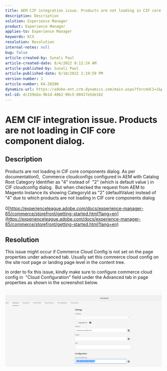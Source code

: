 ```yaml
---
title: AEM CIF integration issue. Products are not loading in CIF core component dialog.
description: Description
solution: Experience Manager
product: Experience Manager
applies-to: Experience Manager
keywords: KCS
resolution: Resolution
internal-notes: null
bug: false
article-created-by: Sunali Paul
article-created-date: 8/4/2022 8:12:24 AM
article-published-by: Sunali Paul
article-published-date: 8/10/2022 1:19:59 PM
version-number: 1
article-number: KA-20280
dynamics-url: https://adobe-ent.crm.dynamics.com/main.aspx?forceUCI=1&pagetype=entityrecord&etn=knowledgearticle&id=b6bf0d28-cd13-ed11-b83d-002248086a27
exl-id: dc159eba-9b1d-4862-90c5-80417e5de162
---
```

# AEM CIF integration issue. Products are not loading in CIF core component dialog.

## Description

Products are not loading in CIF core components dialog. As per documentation0,  Commerce cloudconfigs configured in AEM with Catalog Root Category Identifier as "4" instead of  "2" (which is default value ) in CIF cloudconfig dialog.  But when checked the request from AEM to Magento Instance its showing CategoryId as "2" (defaultValue) instead of "4" due to which products are not loading in CIF core components dialog<br><br>0[https://experienceleague.adobe.com/docs/experience-manager-65/commerce/storefront/getting-started.html?lang=en](https://experienceleague.adobe.com/docs/experience-manager-65/commerce/storefront/getting-started.html?lang=en)

## Resolution


This issue might occur if Commerce Cloud Config is not set on the page properties under advanced tab. Usually set this commerce cloud config on the site root page or landing page level in the content tree.

In order to fix this issue, kindly make sure to configure commerce cloud config in  "Cloud Configuration" field under the Advanced tab in page properties as shown in the screenshot below.

![](assets/35698328-9514-ed11-b83d-002248086a9c.png)
